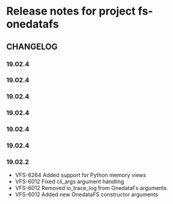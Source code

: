Release notes for project fs-onedatafs
======================================

CHANGELOG
---------

### 19.02.4

### 19.02.4

### 19.02.4

### 19.02.4

### 19.02.4

### 19.02.4

### 19.02.2


* VFS-6264 Added support for Python memory views
* VFS-6012 Fixed cli_args argument handling
* VFS-6012 Removed io_trace_log from OnedataFs arguments
* VFS-6012 Added new OnedataFS constructor arguments

